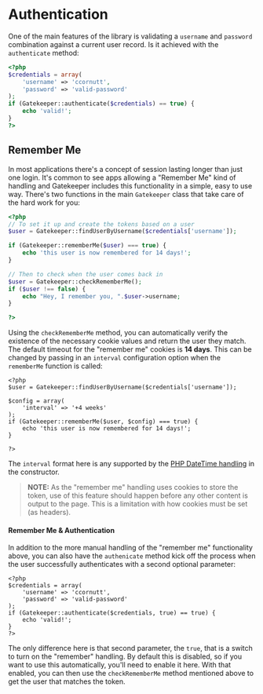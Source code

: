 # Authentication

One of the main features of the library is validating a `username` and `password` combination against a current user record. Is it achieved with the `authenticate` method:

```php
<?php
$credentials = array(
    'username' => 'ccornutt',
    'password' => 'valid-password'
);
if (Gatekeeper::authenticate($credentials) == true) {
    echo 'valid!';
}
?>
```

## Remember Me

In most applications there's a concept of session lasting longer than just one login. It's common to see apps allowing a "Remember Me" kind of handling and Gatekeeper includes this functionality in a simple, easy to use way. There's two functions in the main `Gatekeeper` class that take care of the hard work for you:

```php
<?php
// To set it up and create the tokens based on a user
$user = Gatekeeper::findUserByUsername($credentials['username']);

if (Gatekeeper::rememberMe($user) === true) {
    echo 'this user is now remembered for 14 days!';
}

// Then to check when the user comes back in
$user = Gatekeeper::checkRememberMe();
if ($user !== false) {
    echo "Hey, I remember you, ".$user->username;
}

?>
```

Using the `checkRememberMe` method, you can automatically verify the existence of the necessary cookie values and return the user they match. The default timeout for the "remember me" cookies is **14 days**. This can be changed by passing in an `interval` configuration option when the `rememberMe` function is called:

```
<?php
$user = Gatekeeper::findUserByUsername($credentials['username']);

$config = array(
    'interval' => '+4 weeks'
);
if (Gatekeeper::rememberMe($user, $config) === true) {
    echo 'this user is now remembered for 14 days!';
}

?>
```

The `interval` format here is any supported by the [PHP DateTime handling](http://php.net/manual/en/datetime.formats.php) in the constructor.

> **NOTE:** As the "remember me" handling uses cookies to store the token, use of this feature should happen before any other content is output to the page. This is a limitation with how cookies must be set (as headers).

#### Remember Me & Authentication

In addition to the more manual handling of the "remember me" functionality above, you can also have the `authenicate` method kick off the process when the user successfully authenticates with a second optional parameter:

```
<?php
$credentials = array(
    'username' => 'ccornutt',
    'password' => 'valid-password'
);
if (Gatekeeper::authenticate($credentials, true) == true) {
    echo 'valid!';
}
?>
```

The only difference here is that second parameter, the `true`, that is a switch to turn on the "remember" handling. By default this is disabled, so if you want to use this automatically, you'll need to enable it here. With that enabled, you can then use the `checkRememberMe` method mentioned above to get the user that matches the token.
